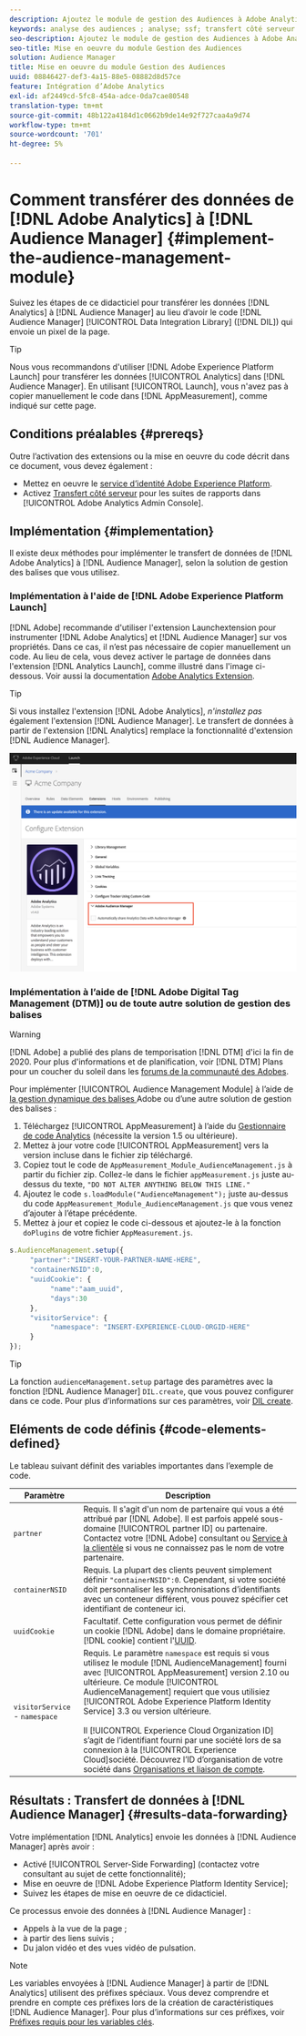 ```yaml
---
description: Ajoutez le module de gestion des Audiences à Adobe Analytics AppMeasurement pour transférer les données Analytics à l’Audience Manager au lieu que le code du Data Integration Library d’Audience Manager (DIL) envoie un pixel de la page.
keywords: analyse des audiences ; analyse; ssf; transfert côté serveur
seo-description: Ajoutez le module de gestion des Audiences à Adobe Analytics AppMeasurement pour transférer les données Analytics à l’Audience Manager au lieu que le code du Data Integration Library d’Audience Manager (DIL) envoie un pixel de la page.
seo-title: Mise en oeuvre du module Gestion des Audiences
solution: Audience Manager
title: Mise en oeuvre du module Gestion des Audiences
uuid: 08846427-def3-4a15-88e5-08882d8d57ce
feature: Intégration d’Adobe Analytics
exl-id: af2449cd-5fc8-454a-adce-0da7cae80548
translation-type: tm+mt
source-git-commit: 48b122a4184d1c0662b9de14e92f727caa4a9d74
workflow-type: tm+mt
source-wordcount: '701'
ht-degree: 5%

---
```


# Comment transférer des données de [!DNL Adobe Analytics] à [!DNL Audience Manager] {#implement-the-audience-management-module}

Suivez les étapes de ce didacticiel pour transférer les données [!DNL Analytics] à [!DNL Audience Manager] au lieu d’avoir le code [!DNL Audience Manager] [!UICONTROL Data Integration Library] ([!DNL DIL]) qui envoie un pixel de la page.

>[!TIP]
>
>Nous vous recommandons d&#39;utiliser [!DNL Adobe Experience Platform Launch] pour transférer les données [!UICONTROL Analytics] dans [!DNL Audience Manager]. En utilisant [!UICONTROL Launch], vous n&#39;avez pas à copier manuellement le code dans [!DNL AppMeasurement], comme indiqué sur cette page.

## Conditions préalables {#prereqs}

Outre l’activation des extensions ou la mise en oeuvre du code décrit dans ce document, vous devez également :

* Mettez en oeuvre le [service d’identité Adobe Experience Platform](https://docs.adobe.com/content/help/fr-FR/id-service/using/home.html).
* Activez [Transfert côté serveur](https://docs.adobe.com/help/en/analytics/admin/admin-tools/server-side-forwarding/ssf.html) pour les suites de rapports dans [!UICONTROL Adobe Analytics Admin Console].

## Implémentation {#implementation}

Il existe deux méthodes pour implémenter le transfert de données de [!DNL Adobe Analytics] à [!DNL Audience Manager], selon la solution de gestion des balises que vous utilisez.

### Implémentation à l&#39;aide de [!DNL Adobe Experience Platform Launch]

[!DNL Adobe] recommande d&#39;utiliser l&#39;extension  [](https://docs.adobe.com/content/help/en/launch/using/overview.html) Launchextension pour instrumenter  [!DNL Adobe Analytics] et  [!DNL Audience Manager] sur vos propriétés. Dans ce cas, il n’est pas nécessaire de copier manuellement un code. Au lieu de cela, vous devez activer le partage de données dans l&#39;extension [!DNL Analytics Launch], comme illustré dans l&#39;image ci-dessous. Voir aussi la documentation [Adobe Analytics Extension](https://docs.adobe.com/content/help/en/launch/using/extensions-ref/adobe-extension/analytics-extension/overview.html#adobe-audience-manager).

>[!TIP]
>
>Si vous installez l&#39;extension [!DNL Adobe Analytics], *n&#39;installez pas* également l&#39;extension [!DNL Audience Manager]. Le transfert de données à partir de l&#39;extension [!DNL Analytics] remplace la fonctionnalité d&#39;extension [!DNL Audience Manager].

![Comment activer le partage de données depuis l&#39;extension Adobe Analytics vers l&#39;Audience Manager](/help/using/integration/assets/analytics-to-aam.png)

### Implémentation à l’aide de [!DNL Adobe Digital Tag Management (DTM)] ou de toute autre solution de gestion des balises

>[!WARNING]
>
>[!DNL Adobe] a publié des plans de temporisation  [!DNL DTM] d&#39;ici la fin de 2020. Pour plus d&#39;informations et de planification, voir [!DNL DTM] Plans pour un coucher du soleil dans les [forums de la communauté des Adobes](https://forums.adobe.com/community/experience-cloud/platform/launch/blog/2018/10/05/dtm-plans-for-a-sunset).

Pour implémenter [!UICONTROL Audience Management Module] à l’aide de [la gestion dynamique des balises ](https://docs.adobe.com/content/help/en/dtm/using/dtm-home.html) Adobe ou d’une autre solution de gestion des balises :

1. Téléchargez [!UICONTROL AppMeasurement] à l’aide du [Gestionnaire de code Analytics](https://docs.adobe.com/content/help/fr-FR/analytics/admin/admin-tools/code-manager-admin.html) (nécessite la version 1.5 ou ultérieure).
1. Mettez à jour votre code [!UICONTROL AppMeasurement] vers la version incluse dans le fichier zip téléchargé.
1. Copiez tout le code de `AppMeasurement_Module_AudienceManagement.js` à partir du fichier zip. Collez-le dans le fichier `appMeasurement.js` juste au-dessus du texte, `"DO NOT ALTER ANYTHING BELOW THIS LINE."`
1. Ajoutez le code `s.loadModule("AudienceManagement");` juste au-dessus du code `AppMeasurement_Module_AudienceManagement.js` que vous venez d’ajouter à l’étape précédente.
1. Mettez à jour et copiez le code ci-dessous et ajoutez-le à la fonction `doPlugins` de votre fichier `AppMeasurement.js`.

```js
s.AudienceManagement.setup({ 
     "partner":"INSERT-YOUR-PARTNER-NAME-HERE", 
     "containerNSID":0, 
     "uuidCookie": { 
          "name":"aam_uuid", 
          "days":30
     },
     "visitorService": {
          "namespace": "INSERT-EXPERIENCE-CLOUD-ORGID-HERE" 
     } 
});
```

>[!TIP]
>
>La fonction `audienceManagement.setup` partage des paramètres avec la fonction [!DNL Audience Manager] `DIL.create`, que vous pouvez configurer dans ce code. Pour plus d’informations sur ces paramètres, voir [DIL create](../../dil/dil-class-overview/dil-create.md#dil-create).

## Eléments de code définis {#code-elements-defined}

Le tableau suivant définit des variables importantes dans l’exemple de code.

| Paramètre | Description |
|--- |--- |
| `partner` | Requis. Il s&#39;agit d&#39;un nom de partenaire qui vous a été attribué par [!DNL Adobe]. Il est parfois appelé sous-domaine [!UICONTROL partner ID] ou partenaire.  Contactez votre [!DNL Adobe] consultant ou [Service à la clientèle](https://helpx.adobe.com/fr/marketing-cloud/contact-support.html) si vous ne connaissez pas le nom de votre partenaire. |
| `containerNSID` | Requis. La plupart des clients peuvent simplement définir `"containerNSID":0`. Cependant, si votre société doit personnaliser les synchronisations d’identifiants avec un conteneur différent, vous pouvez spécifier cet identifiant de conteneur ici. |
| `uuidCookie` | Facultatif. Cette configuration vous permet de définir un cookie [!DNL Adobe] dans le domaine propriétaire. [!DNL cookie] contient l&#39;[UUID](../../reference/ids-in-aam.md). |
| `visitorService` -  `namespace` | Requis. Le paramètre `namespace` est requis si vous utilisez le module [!DNL AudienceManagement] fourni avec [!UICONTROL AppMeasurement] version 2.10 ou ultérieure. Ce module [!UICONTROL AudienceManagement] requiert que vous utilisiez [!UICONTROL Adobe Experience Platform Identity Service] 3.3 ou version ultérieure. <br><br>Il  [!UICONTROL Experience Cloud Organization ID] s’agit de l’identifiant fourni par une société lors de sa connexion à la  [!UICONTROL Experience Cloud]société. Découvrez l’ID d’organisation de votre société dans [Organisations et liaison de compte](https://docs.adobe.com/content/help/en/core-services/interface/manage-users-and-products/organizations.html). |

## Résultats : Transfert de données à [!DNL Audience Manager] {#results-data-forwarding}

Votre implémentation [!DNL Analytics] envoie les données à [!DNL Audience Manager] après avoir :

* Activé [!UICONTROL Server-Side Forwarding] (contactez votre consultant au sujet de cette fonctionnalité);
* Mise en oeuvre de [!DNL Adobe Experience Platform Identity Service];
* Suivez les étapes de mise en oeuvre de ce didacticiel.

Ce processus envoie des données à [!DNL Audience Manager] :

* Appels à la vue de la page ;
* à partir des liens suivis ;
* Du jalon vidéo et des vues vidéo de pulsation.

>[!NOTE]
>
>Les variables envoyées à [!DNL Audience Manager] à partir de [!DNL Analytics] utilisent des préfixes spéciaux. Vous devez comprendre et prendre en compte ces préfixes lors de la création de caractéristiques [!DNL Audience Manager]. Pour plus d’informations sur ces préfixes, voir [Préfixes requis pour les variables clés](../../features/traits/trait-variable-prefixes.md).
